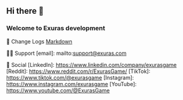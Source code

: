 ## Hi there 👋
### Welcome to Exuras development

🧙 Change Logs [Markdown](https://github.com/Exuras/changelogs)

👩‍💻 Support [email]: mailto:support@exuras.com

🌈 Social
[LinkedIn]: https://www.linkedin.com/company/exurasgame
[Reddit]: https://www.reddit.com/r/ExurasGame/
[TikTok]: https://www.tiktok.com/@exurasgame
[Instagram]: https://www.instagram.com/exurasgame
[YouTube]: https://www.youtube.com/@ExurasGame
